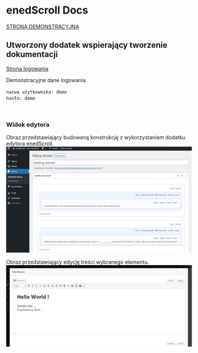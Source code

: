 # enedScroll Docs <br/>
[STRONA DEMONSTRACYJNA](https://enedscroll.000webhostapp.com/docs/wp-login.php)

## Utworzony dodatek wspierający tworzenie dokumentacji

[Strona logowania](https://enedscroll.000webhostapp.com/docs/wp-login.php)

Demonstracyjne dane logowania

``
nazwa użytkownika: demo
``
<br/>
``
hasło: demo
``

<br/>

### Widok edytora
Obraz przedstawiający budowaną konstrukcję z wykorzystaniem dodatku edytora enedScroll. <br/>
![Tux, the Linux mascot](https://github.com/michals-src/enedscroll/blob/main/docs/images/wp-enedscroll-builder-overview.jpg?raw=true)

Obraz przedstawiający edycję treści wybranego elementu. <br/>
![Tux, the Linux mascot](https://raw.githubusercontent.com/michals-src/enedscroll/main/docs/images/wp-enedscroll-builder-editing.jpg)
